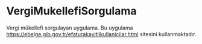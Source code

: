 # VergiMukellefiSorgulama
Vergi mükellefi sorgulayan uygulama. Bu uygulama https://ebelge.gib.gov.tr/efaturakayitlikullanicilar.html sitesini kullanmaktadır.
